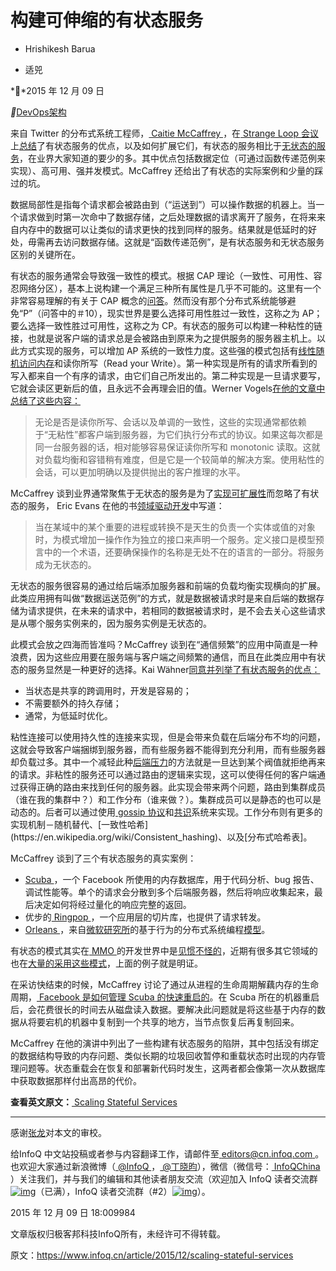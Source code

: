 # 构建可伸缩的有状态服务

- Hrishikesh Barua

- 适兕

**2015 年 12 月 09 日

**[DevOps](https://www.infoq.cn/topic/Devops)[架构](https://www.infoq.cn/topic/architecture)

来自 Twitter 的分布式系统工程师，[ Caitie McCaffrey ](https://twitter.com/caitie)，在[ Strange Loop 会议](http://thestrangeloop.com/)上[总结](https://www.youtube.com/watch?v=H0i_bXKwujQ)了有状态服务的优点，以及如何扩展它们，有状态的服务相比于[无状态的服务](https://en.wikipedia.org/wiki/Service_statelessness_principle)，在业界大家知道的要少的多。其中优点包括数据定位（可通过函数传递范例来实现）、高可用、强并发模式。McCaffrey 还给出了有状态的实际案例和少量的踩过的坑。

数据局部性是指每个请求都会被路由到（“运送到”）可以操作数据的机器上。当一个请求做到时第一次命中了数据存储，之后处理数据的请求离开了服务，在将来来自内存中的数据可以让类似的请求更快的找到同样的服务。结果就是低延时的好处，毋需再去访问数据存储。这就是“函数传递范例”，是有状态服务和无状态服务区别的关键所在。

有状态的服务通常会导致强一致性的模式。根据 CAP 理论（一致性、可用性、容忍网络分区），基本上说构建一个满足三种所有属性是几乎不可能的。这里有一个非常容易理解的有关于 CAP 概念的[问答](https://henryr.github.io/cap-faq/)。然而没有那个分布式系统能够避免“P”（问答中的＃10），现实世界是要么选择可用性胜过一致性，这称之为 AP；要么选择一致性胜过可用性，这称之为 CP。有状态的服务可以构建一种粘性的链接，也就是说客户端的请求总是会被路由到原来为之提供服务的服务器主机上。以此方式实现的服务，可以增加 AP 系统的一致性力度。这些强的模式包括有[线性随机访问内存](https://en.wikipedia.org/wiki/PRAM_consistency)和读你所写（Read your Write）。第一种实现是所有的请求所看到的写入都来自一个有序的请求，由它们自己所发出的。第二种实现是一旦请求要写，它就会读区更新后的值，且永远不会再理会旧的值。Werner Vogels[在他的文章中总结了这些内容：](http://www.allthingsdistributed.com/2008/12/eventually_consistent.html)

> 无论是否是读你所写、会话以及单调的一致性，这些的实现通常都依赖于“无粘性”都客户端到服务器，为它们执行分布式的协议。如果这每次都是同一台服务器的话，相对能够容易保证读你所写和 monotonic 读取。这就对负载均衡和容错稍有难度，但是它是一个较简单的解决方案。使用粘性的会话，可以更加明确以及提供抛出的客户推理的水平。

McCaffrey 谈到业界通常聚焦于无状态的服务是为了[实现可扩展性](http://blog.rackspace.com/coding-in-the-cloud-rule-3-use-a-stateless-design-whenever-possible/)而忽略了有状态的服务， Eric Evans 在他的书[领域驱动开发](http://www.amazon.com/Domain-Driven-Design-Tackling-Complexity-Software/dp/0321125215)中写道：

> 当在某域中的某个重要的进程或转换不是天生的负责一个实体或值的对象时，为模式增加一操作作为独立的接口来声明一个服务。定义接口是模型预言中的一个术语，还要确保操作的名称是无处不在的语言的一部分。将服务成为无状态的。

无状态的服务很容易的通过给后端添加服务器和前端的负载均衡实现横向的扩展。此类应用拥有叫做“数据运送范例”的方式，就是数据被请求时是来自后端的数据存储为请求提供，在未来的请求中，若相同的数据被请求时，是不会去关心这些请求是从哪个服务实例来的，因为服务实例是无状态的。

此模式会放之四海而皆准吗？McCaffrey 谈到在“通信频繁”的应用中简直是一种浪费，因为这些应用要在服务端与客户端之间频繁的通信，而且在此类应用中有状态的服务显然是一种更好的选择。Kai Wähner[同意并列举了有状态服务的优点：](https://www.voxxed.com/blog/2015/01/good-microservices-architectures-death-enterprise-service-bus-part-one/)

- 当状态是共享的跨调用时，开发是容易的；
- 不需要额外的持久存储；
- 通常，为低延时优化。

粘性连接可以使用持久性的连接来实现，但是会带来负载在后端分布不均的问题，这就会导致客户端捆绑到服务器，而有些服务器不能得到充分利用，而有些服务器却负载过多。其中一个减轻此种[后端压力](http://mechanical-sympathy.blogspot.in/2012/05/apply-back-pressure-when-overloaded.html)的方法就是一旦达到某个阀值就拒绝再来的请求。非粘性的服务还可以通过路由的逻辑来实现，这可以使得任何的客户端通过获得正确的路由来找到任何的服务器。此实现会带来两个问题，路由到集群成员（谁在我的集群中？）和工作分布（谁来做？）。集群成员可以是静态的也可以是动态的。后者可以通过使用[ gossip 协议](https://en.wikipedia.org/wiki/Gossip_protocol)和[共识](https://en.wikipedia.org/wiki/Consensus_(computer_science))系统来实现。工作分布则有更多的实现机制－随机替代、[一致性哈希](https://en.wikipedia.org/wiki/Consistent_hashing)、以及[分布式哈希表]。

McCaffrey 谈到了三个有状态服务的真实案例：

- [Scuba ](https://research.facebook.com/publications/456106467831449/scuba-diving-into-data-at-facebook/)，一个 Facebook 所使用的内存数据库，用于代码分析、bug 报告、调试性能等。单个的请求会分散到多个后端服务器，然后将响应收集起来，最后决定如何将经过量化的响应完整的返回。
- 优步的[ Ringpop ](https://github.com/uber/ringpop-node)，一个应用层的切片库，也提供了请求转发。
- [Orleans ](http://research.microsoft.com/en-us/projects/orleans/)，来自[微软研究所](http://research.microsoft.com/en-us/default.aspx)的基于行为的分布式系统编程[模型](http://research.microsoft.com/pubs/210931/Orleans-MSR-TR-2014-41.pdf)。

有状态的模式其实在[ MMO ](https://en.wikipedia.org/wiki/Massively_multiplayer_online_game)的开发世界中是[见惯不怪的](https://gameserverarchitecture.com/2015/11/presentation-building-scalable-stateful-services/)，近期有很多其它领域的也在[大量的采用这些模式](https://twitter.com/boulderDanH/status/655839187170496512)，上面的例子就是明证。

在采访快结束的时候，McCaffrey 讨论了通过从进程的生命周期解藕内存的生命周期，[ Facebook 是如何管理 Scuba 的快速重启的](https://research.facebook.com/publications/553456231437505/fast-database-restarts-at-facebook/)。在 Scuba 所在的机器重启后，会花费很长的时间去从磁盘读入数据。要解决此问题就是将这些基于内存的数据从将要宕机的机器中复制到一个共享的地方，当节点恢复后再复制回来。

McCaffrey 在他的演讲中列出了一些构建有状态服务的陷阱，其中包括没有绑定的数据结构导致的内存问题、类似长期的垃圾回收暂停和重载状态时出现的内存管理问题等。状态重载会在恢复和部署新代码时发生，这两者都会像第一次从数据库中获取数据那样付出高昂的代价。

**查看英文原文：**[ Scaling Stateful Services](http://www.infoq.com/news/2015/11/scaling-stateful-services)

------

感谢[张龙](http://www.infoq.com/cn/author/张龙)对本文的审校。

给InfoQ 中文站投稿或者参与内容翻译工作，请邮件至[ editors@cn.infoq.com ](mailto:editors@cn.infoq.com)。也欢迎大家通过新浪微博（[ @InfoQ ](http://www.weibo.com/infoqchina)，[ @丁晓昀](http://weibo.com/u/1451714913)），微信（微信号：[ InfoQChina ](http://weixin.sogou.com/gzh?openid=oIWsFt0HnZ93MfLi3pW2ggVJFRxY)）关注我们，并与我们的编辑和其他读者朋友交流（欢迎加入 InfoQ 读者交流群[![img](https://static001.infoq.cn/resource/image/06/9f/06e1fec4a87eca3142d54d09844c629f.png)](http://shang.qq.com/wpa/qunwpa?idkey=cc82a73d7522f0090aa3cbb6a8f4bdafa8b82177f481014c976a8740d927997a)（已满），InfoQ 读者交流群（#2）[![img](https://static001.infoq.cn/resource/image/06/9f/06e1fec4a87eca3142d54d09844c629f.png)](http://shang.qq.com/wpa/qunwpa?idkey=7fbcba68eeac78cb6eb76751b8ba1b23ba970ac342dd32ffc2e57b7bed9cc85a)）。

2015 年 12 月 09 日 18:009984

文章版权归极客邦科技InfoQ所有，未经许可不得转载。



原文：https://www.infoq.cn/article/2015/12/scaling-stateful-services